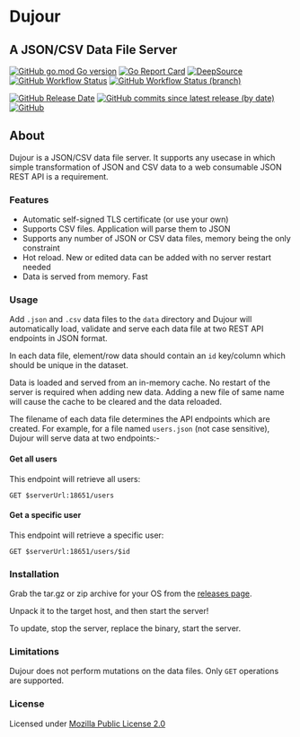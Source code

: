 # Dujour

## A JSON/CSV Data File Server

[![GitHub go.mod Go version](https://img.shields.io/github/go-mod/go-version/spoonboy-io/dujour?style=flat-square)](https://go.dev/)
[![Go Report Card](https://goreportcard.com/badge/github.com/spoonboy-io/dujour?style=flat-square)](https://goreportcard.com/report/github.com/spoonboy-io/dujour)
[![DeepSource](https://deepsource.io/gh/spoonboy-io/dujour.svg/?label=active+issues&token=uYY_4Kwjq9MnjT7TzykEyv-J)](https://deepsource.io/gh/spoonboy-io/dujour/?ref=repository-badge)
[![GitHub Workflow Status](https://img.shields.io/github/workflow/status/spoonboy-io/dujour/Build?style=flat-square)](https://github.com/spoonboy-io/dujour/actions/workflows/build.yml)
[![GitHub Workflow Status (branch)](https://img.shields.io/github/workflow/status/spoonboy-io/dujour/Unit%20Test/master?label=tests&style=flat-square)](https://github.com/spoonboy-io/dujour/actions/workflows/unit_test.yml)

[![GitHub Release Date](https://img.shields.io/github/release-date/spoonboy-io/dujour?style=flat-square)](https://github.com/spoonboy-io/dujour/releases)
[![GitHub commits since latest release (by date)](https://img.shields.io/github/commits-since/spoonboy-io/dujour/latest?style=flat-square)](https://github.com/spoonboy-io/dujour/commits)
[![GitHub](https://img.shields.io/github/license/spoonboy-io/dujour?label=license&style=flat-square)](LICENSE)

## About

Dujour is a JSON/CSV data file server. It supports any usecase in which simple transformation of JSON and CSV data to a web 
consumable JSON REST API is a requirement.

### Features

- Automatic self-signed TLS certificate (or use your own)
- Supports CSV files. Application will parse them to JSON
- Supports any number of JSON or CSV data files, memory being the only constraint
- Hot reload. New or edited data can be added with no server restart needed
- Data is served from memory. Fast

### Usage
Add `.json` and `.csv` data files to the `data` directory and Dujour will automatically load, validate and serve each data file at two REST API endpoints in JSON format.

In each data file, element/row data should contain an `id` key/column which should be unique in the dataset.

Data is loaded and served from an in-memory cache. No restart of the server is required when adding new data. Adding a new file of same name will cause the cache to be cleared and the data reloaded.

The filename of each data file determines the API endpoints which are created. For example, for a file named `users.json` (not case sensitive), Dujour will serve data at two endpoints:-

#### Get all users
This endpoint will retrieve all users:
```
GET $serverUrl:18651/users
```

#### Get a specific user
This endpoint will retrieve a specific user:
```
GET $serverUrl:18651/users/$id
```

### Installation
Grab the tar.gz or zip archive for your OS from the [releases page](https://github.com/spoonboy-io/dujour/releases/latest).

Unpack it to the target host, and then start the server!

To update, stop the server, replace the binary, start the server.

### Limitations

Dujour does not perform mutations on the data files. Only `GET` operations are supported.

### License
Licensed under [Mozilla Public License 2.0](LICENSE)
